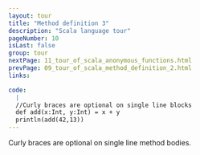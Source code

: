 ```yaml
---
layout: tour
title: "Method definition 3"
description: "Scala language tour"
pageNumber: 10
isLast: false
group: tour
nextPage: 11_tour_of_scala_anonymous_functions.html
prevPage: 09_tour_of_scala_method_definition_2.html
links:

code:
  |
  //Curly braces are optional on single line blocks  
  def add(x:Int, y:Int) = x + y  
  println(add(42,13))  
---
```


Curly braces are optional on single line method bodies.
